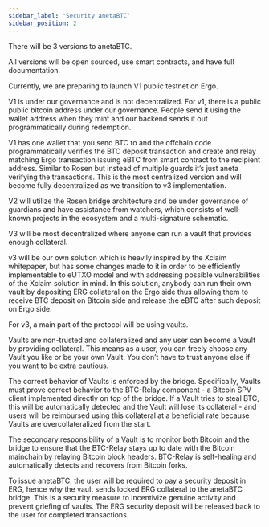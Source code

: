 ```yaml
---
sidebar_label: 'Security anetaBTC'
sidebar_position: 2
---
```


There will be 3 versions to anetaBTC. 

All versions will be open sourced, use smart contracts, and have full documentation. 

Currently, we are preparing to launch V1 public testnet on Ergo. 

V1 is under our governance and is not decentralized. For v1, there is a public public bitcoin address under our governance. People send it using the wallet address when they mint and our backend sends it out programmatically during redemption.

V1 has one wallet that you send BTC to and the offchain code programmatically verifies the BTC deposit transaction and create and relay matching Ergo transaction issuing eBTC from smart contract to the recipient address. Similar to Rosen but instead of multiple guards it’s just aneta verifying the transactions. This is the most centralized version and will become fully decentralized as we transition to v3 implementation. 

V2 will utilize the Rosen bridge architecture and be under governance of guardians and have assistance from watchers, which consists of well-known projects in the ecosystem and a multi-signature schematic. 

V3 will be most decentralized where anyone can run a vault that provides enough collateral. 

v3 will be our own solution which is heavily inspired by the Xclaim whitepaper, but has some changes made to it in order to be efficiently implementable to eUTXO model and with addressing possible vulnerabilities of the Xclaim solution in mind. In this solution, anybody can run their own vault by depositing ERG collateral on the Ergo side thus allowing them to receive BTC deposit on Bitcoin side and release the eBTC after such deposit on Ergo side. 

For v3, a main part of the protocol will be using vaults.

Vaults are non-trusted and collateralized and any user can become a Vault by providing collateral. This means as a user, you can freely choose any Vault you like or be your own Vault. You don’t have to trust anyone else if you want to be extra cautious.

The correct behavior of Vaults is enforced by the bridge. Specifically, Vaults must prove correct behavior to the BTC-Relay component - a Bitcoin SPV client implemented directly on top of the bridge. If a Vault tries to steal BTC, this will be automatically detected and the Vault will lose its collateral - and users will be reimbursed using this collateral at a beneficial rate because Vaults are overcollateralized from the start.

The secondary responsibility of a Vault is to monitor both Bitcoin and the bridge to ensure that the BTC-Relay stays up to date with the Bitcoin mainchain by relaying Bitcoin block headers. BTC-Relay is self-healing and automatically detects and recovers from Bitcoin forks.

To issue anetaBTC, the user will be required to pay a security deposit in ERG, hence why the vault sends locked ERG collateral to the anetaBTC bridge. This is a security measure to incentivize genuine activity and prevent griefing of vaults. The ERG security deposit will be released back to the user for completed transactions.

<!-- Source: xchain whitepaper  -->
